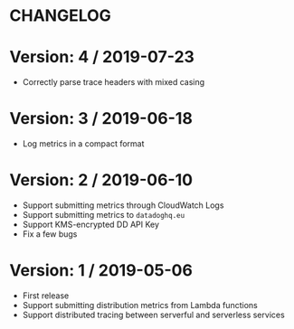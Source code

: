# CHANGELOG

# Version: 4 / 2019-07-23

- Correctly parse trace headers with mixed casing

# Version: 3 / 2019-06-18

- Log metrics in a compact format

# Version: 2 / 2019-06-10

- Support submitting metrics through CloudWatch Logs
- Support submitting metrics to `datadoghq.eu`
- Support KMS-encrypted DD API Key
- Fix a few bugs

# Version: 1 / 2019-05-06

- First release
- Support submitting distribution metrics from Lambda functions
- Support distributed tracing between serverful and serverless services
